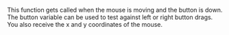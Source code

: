 This function gets called when the mouse is moving and the button is down. The button variable can be used to test against left or right button drags. You also receive the x and y coordinates of the mouse.
